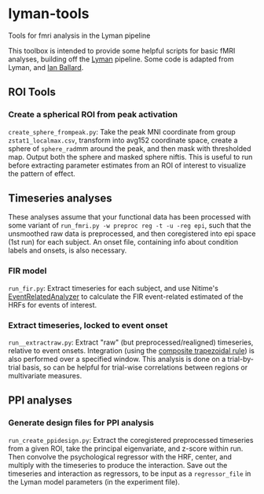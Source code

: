 # lyman-tools
Tools for fmri analysis in the Lyman pipeline

This toolbox is intended to provide some helpful scripts for basic fMRI analyses, 
building off the [Lyman](https://github.com/mwaskom/lyman) pipeline. Some code is adapted
from Lyman, and [Ian Ballard](https://github.com/iancballard?tab=repositories).

## ROI Tools

### Create a spherical ROI from peak activation

`create_sphere_frompeak.py`: Take the peak MNI coordinate from group `zstat1_localmax.csv`, transform into avg152 coordinate space, create a sphere of `sphere_rad`mm around the peak, and then mask with thresholded map. Output both the sphere and masked sphere niftis. This is useful to run before extracting parameter estimates from an ROI of interest to visualize the pattern of effect. 

## Timeseries analyses

These analyses assume that your functional data has been processed with some variant of 
`run_fmri.py -w preproc reg -t -u -reg epi`, such that the unsmoothed raw data is preprocessed, 
and then coregistered into epi space (1st run) for each subject. An onset file, 
containing info about condition labels and onsets, is also necessary.

### FIR model

`run_fir.py`: Extract timeseries for each subject, and use Nitime's [EventRelatedAnalyzer](http://nipy.org/nitime/api/generated/nitime.analysis.event_related.html) 
to calculate the FIR event-related estimated of the HRFs for events of interest.


### Extract timeseries, locked to event onset

`run__extractraw.py`: Extract "raw" (but preprocessed/realigned) timeseries, relative to 
event onsets. Integration (using the [composite trapezoidal rule](https://docs.scipy.org/doc/scipy-0.10.1/reference/generated/scipy.integrate.trapz.html)) 
is also performed over a specified window. This analysis is done on a trial-by-trial basis, 
so can be helpful for trial-wise correlations between regions or multivariate measures.

## PPI analyses

### Generate design files for PPI analysis

`run_create_ppidesign.py`: Extract the coregistered preprocessed timeseries from a given 
ROI, take the principal eigenvariate, and z-score within run. Then convolve the 
psychological regressor with the HRF, center, and multiply with the timeseries to produce 
the interaction. Save out the timeseries and interaction as regressors, to be input as 
a `regressor_file` in the Lyman model parameters (in the experiment file).
